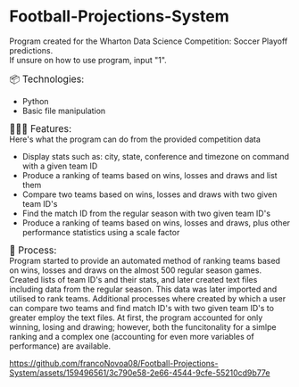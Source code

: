 # Football-Projections-System
Program created for the Wharton Data Science Competition: Soccer Playoff predictions.  
If unsure on how to use program, input "1".  


<span style="font-size: larger;">📦 Technologies:</span>
 - Python
 - Basic file manipulation


<span style="font-size: larger;">👩🏽‍🍳 Features:  </span>  
Here's what the program can do from the provided competition data  
- Display stats such as: city, state, conference and timezone on command with a given team ID
- Produce a ranking of teams based on wins, losses and draws and list them
- Compare two teams based on wins, losses and draws with two given team ID's
- Find the match ID from the regular season with two given team ID's
- Produce a ranking of teams based on wins, losses and draws, plus other performance statistics using a scale factor

<span style="font-size: larger;">💭  Process:  </span>  
Program started to provide an automated method of ranking teams based on wins, losses and draws on the almost 500 regular season games. 
Created lists of team ID's and their stats, and later created text files including data from the regular season. This data was later imported and 
utilised to rank teams. Additional processes where created by which a user can compare two teams and find match ID's with two given team ID's
to greater employ the text files. At first, the program accounted for only winning, losing and drawing; however, both the funcitonality for a simlpe ranking and a complex one (accounting for even more variables of performance) are available.  



https://github.com/francoNovoa08/Football-Projections-System/assets/159496561/3c790e58-2e66-4544-9cfe-55210cd9b77e


